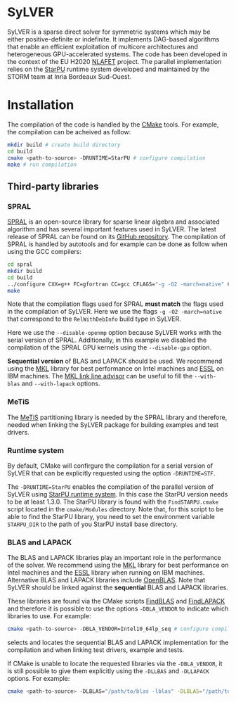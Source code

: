 # SyLVER

SyLVER is a sparse direct solver for symmetric systems which may be
either positive-definite or indefinite. It implements DAG-based
algorithms that enable an efficient exploitation of multicore
architectures and heterogeneous GPU-accelerated systems. The code has
been developed in the context of the EU H2020
[NLAFET](http://www.nlafet.eu/) project. The parallel implementation
relies on the [StarPU](http://starpu.gforge.inria.fr/) runtime system
developed and maintained by the STORM team at Inria Bordeaux
Sud-Ouest.

# Installation 

The compilation of the code is handled by the
[CMake](https://cmake.org/) tools. For example, the compilation can be
acheived as follow:

```bash
mkdir build # create build directory
cd build 
cmake <path-to-source> -DRUNTIME=StarPU # configure compilation
make # run compilation 
```

## Third-party libraries ##

### SPRAL ###

[SPRAL](https://github.com/ralna/spral) is an open-source library for
sparse linear algebra and associated algorithm and has several
important features used in SyLVER. The latest release of SPRAL can be
found on its [GitHub
repository](https://github.com/ralna/spral/releases). The compilation
of SPRAL is handled by autotools and for example can be done as follow
when using the GCC compilers:

```bash
cd spral
mkdir build
cd build
../configure CXX=g++ FC=gfortran CC=gcc CFLAGS="-g -O2 -march=native" CXXFLAGS="-g -O2 -march=native" FCFLAGS="-g -O2 -march=native" --with-metis="-L/path/to/metis -lmetis" --with-blas="-L/path/to/blas -lblas" --with-lapack="-L/path/to/lapack -llapack" --disable-openmp --disable-gpu
make
```
Note that the compilation flags used for SPRAL **must match** the flags
used in the compilation of SyLVER. Here we use the flags `-g -O2
-march=native` that correspond to the `RelWithDebInfo` build type in
SyLVER.

Here we use the `--disable-openmp` option because SyLVER works with
the serial version of SPRAL. Additionally, in this example we disabled
the compilation of the SPRAL GPU kernels using the `--disable-gpu`
option.

**Sequential version** of BLAS and LAPACK should be used. We recommend
using the [MKL](https://software.intel.com/mkl) library for best
performance on Intel machines and
[ESSL](https://www.ibm.com/support/knowledgecenter/en/SSFHY8/essl_welcome.html)
on IBM machines. The [MKL link line
advisor](https://software.intel.com/en-us/articles/intel-mkl-link-line-advisor)
can be useful to fill the `--with-blas` and `--with-lapack` options.

### MeTiS ###

The [MeTiS](http://glaros.dtc.umn.edu/gkhome/metis/metis/overview)
partitioning library is needed by the SPRAL library and therefore,
needed when linking the SyLVER package for building examples and test
drivers.

### Runtime system ###

By default, CMake will confirgure the compilation for a serial version
of SyLVER that can be explicitly requested using the option
`-DRUNTIME=STF`.

The `-DRUNTIME=StarPU` enables the compilation of the parallel version
of SyLVER using [StarPU runtime
system](http://starpu.gforge.inria.fr/). In this case the StarPU
version needs to be at least 1.3.0. The StarPU library is found with
the `FindSTARPU.cmake` script located in the `cmake/Modules`
directory. Note that, for this script to be able to find the StarPU
library, you need to set the environment variable `STARPU_DIR` to the
path of you StarPU install base directory.

### BLAS and LAPACK ###

The BLAS and LAPACK libraries play an important role in the
performance of the solver. We recommend using the
[MKL](https://software.intel.com/mkl) library for best performance on
Intel machines and the
[ESSL](https://www.ibm.com/support/knowledgecenter/en/SSFHY8/essl_welcome.html)
library when running on IBM machines. Alternative BLAS and LAPACK
libraries include [OpenBLAS](https://www.openblas.net/). Note that
SyLVER should be linked against the **sequential** BLAS and LAPACK
libraries.

These libraries are found via the CMake scripts
[FindBLAS](https://cmake.org/cmake/help/latest/module/FindBLAS.html)
and
[FindLAPACK](https://cmake.org/cmake/help/latest/module/FindBLAS.html)
and therefore it is possible to use the options `-DBLA_VENDOR` to
indicate which libraries to use. For example:

```bash
cmake <path-to-source> -DBLA_VENDOR=Intel10_64lp_seq # configure compilation
```

selects and locates the sequential BLAS and LAPACK implementation for
the compilation and when linking test drivers, example and tests.

If CMake is unable to locate the requested libraries via the
`-DBLA_VENDOR`, it is still possible to give them explicitly using the
`-DLLBAS` and `-DLLAPACK` options. For example:

```bash
cmake <path-to-source> -DLBLAS="/path/to/blas -lblas" -DLBLAS="/path/to/lapack -llapack" # configure compilation
```
